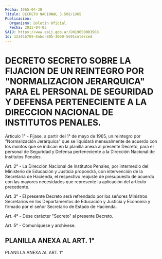 ```yaml
---
Fecha: 1965-04-30
Título: DECRETO NACIONAL 3.508/1965
Publicación:
  Organismo: Boletín Oficial
  Fecha: 2013-04-03
SAIJ: https://www.saij.gob.ar/DN19650003508
Id: 123456789-0abc-805-3000-5691soterced
---
```

# DECRETO SECRETO SOBRE LA FIJACION DE UN REINTEGRO POR "NORMALIZACION JERARQUICA" PARA EL PERSONAL DE SEGURIDAD Y DEFENSA PERTENECIENTE A LA DIRECCION NACIONAL DE INSTITUTOS PENALES.

<a id="1"></a>
Artículo 1° - Fíjase, a partir del 1° de mayo de 1965, un reintegro por "Normalización Jerárquica" que se liquidará mensualmente de acuerdo con los montos que se indican en la planilla anexa al presente Decreto, para el personal de Seguridad y Defensa perteneciente a la Dirección Nacional de Institutos Penales.

<a id="2"></a>
Art. 2° - La Dirección Nacional de Institutos Penales, por intermedio del Ministerio de Educación y Justicia propondrá, con intervención de la Secretaría de Hacienda, el respectivo reajuste de presupuesto de acuerdo con las mayores necesidades que represente la aplicación del artículo precedente.

<a id="3"></a>
Art. 3° - El presente Decreto será refrendado por los señores Ministros Secretarios en los Departamentos de Educación y Justicia y Economía y firmado por el señor Secretario de Estado de Hacienda.

<a id="4"></a>
Art. 4° - Dése carácter "Secreto" al presente Decreto.

<a id="5"></a>
Art. 5° - Comuníquese y archívese.

## PLANILLA ANEXA AL ART. 1°

PLANILLA ANEXA AL ART. 1°